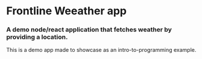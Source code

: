 # Frontline Weeather app

### A demo node/react application that fetches weather by providing a location.

This is a demo app made to showcase as an intro-to-programming example.

